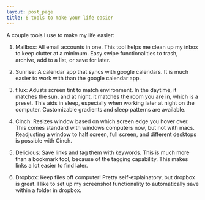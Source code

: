 ```yaml
---
layout: post_page
title: 6 tools to make your life easier
---
```


A couple tools I use to make my life easier:

1. Mailbox: All email accounts in one. 
This tool helps me clean up my inbox to keep clutter at a minimum. Easy swipe functionalities to trash, archive, add to a list, or save for later.

2. Sunrise: A calendar app that syncs with google calendars. 
It is much easier to work with than the google calendar app.

3. f.lux: Adusts screen tint to match environment. 
In the daytime, it matches the sun, and at night, it matches the room you are in, which is a preset. This aids in sleep, especially when working later at night on the computer. Customizable gradients and sleep patterns are available.

4. Cinch: Resizes window based on which screen edge you hover over. 
This comes standard with windows computers now, but not with macs. Readjusting a window to half screen, full screen, and different desktops is possible with Cinch.

5. Delicious: Save links and tag them with keywords. 
This is much more than a bookmark tool, because of the tagging capability. This makes links a lot easier to find later.

6. Dropbox: Keep files off computer!
Pretty self-explainatory, but dropbox is great. I like to set up my screenshot functionality to automatically save within a folder in dropbox.

<script>
  (function(i,s,o,g,r,a,m){i['GoogleAnalyticsObject']=r;i[r]=i[r]||function(){
  (i[r].q=i[r].q||[]).push(arguments)},i[r].l=1*new Date();a=s.createElement(o),
  m=s.getElementsByTagName(o)[0];a.async=1;a.src=g;m.parentNode.insertBefore(a,m)
  })(window,document,'script','//www.google-analytics.com/analytics.js','ga');

  ga('create', 'UA-64729638-1', 'auto');
  ga('send', 'pageview');

</script>